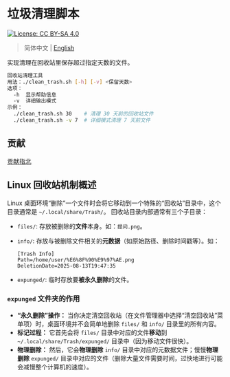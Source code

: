# 垃圾清理脚本

[![License: CC BY-SA 4.0](https://img.shields.io/badge/License-CC%20BY--SA%204.0-lightgrey.svg)](https://creativecommons.org/licenses/by-sa/4.0/)

> 简体中文 | [English](README.en.md)

实现清理在回收站里保存超过指定天数的文件。

```bash
回收站清理工具
用法：./clean_trash.sh [-h] [-v] <保留天数>
选项：
  -h  显示帮助信息
  -v  详细输出模式
示例：
  ./clean_trash.sh 30    # 清理 30 天前的回收站文件
  ./clean_trash.sh -v 7  # 详细模式清理 7 天前文件
```

## 贡献

[贡献指北](CONTRIBUTING.md)

## Linux 回收站机制概述

Linux 桌面环境“删除”一个文件时会将它移动到一个特殊的“回收站”目录中，这个目录通常是 `~/.local/share/Trash/`。
回收站目录内部通常有三个子目录：

- `files/`: 存放被删除的**文件**本身。如：`提问.png`。
- `info/`: 存放与被删除文件相关的**元数据**（如原始路径、删除时间戳等）。如：

  ```plaintext ~/.local/share/Trash/info/提问.png.trashinfo
  [Trash Info]
  Path=/home/user/%E6%8F%90%E9%97%AE.png
  DeletionDate=2025-08-13T19:47:35
  ```

- `expunged/`: 临时存放要**被永久删除**的文件。

### `expunged` 文件夹的作用

- **“永久删除”操作：** 当你决定清空回收站（在文件管理器中选择“清空回收站”菜单项）时，桌面环境并不会简单地删除 `files/` 和 `info/` 目录里的所有内容。
- **标记过程：** 它首先会将 `files/` 目录中对应的文件**移动**到 `~/.local/share/Trash/expunged/` 目录中（因为移动文件很快）。
- **物理删除：** 然后，它会**物理删除** `info/` 目录中对应的元数据文件；慢慢**物理删除** `expunged/` 目录中对应的文件（删除大量文件需要时间，过快地进行可能会减慢整个计算机的速度）。
